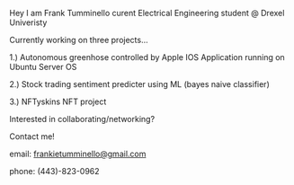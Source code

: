 Hey I am Frank Tumminello curent Electrical Engineering student @ Drexel Univeristy

Currently working on three projects...

1.) Autonomous greenhose controlled by Apple IOS Application running on Ubuntu Server OS

2.) Stock trading sentiment predicter using ML (bayes naive classifier)

3.) NFTyskins NFT project

Interested in collaborating/networking?

Contact me!

email: frankietumminello@gmail.com

phone: (443)-823-0962

<!---
ftumminello/ftumminello is a ✨ special ✨ repository because its `README.md` (this file) appears on your GitHub profile.
You can click the Preview link to take a look at your changes.
--->
